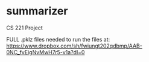 summarizer
==========

CS 221 Project

FULL .pklz files needed to run the files at: 
https://www.dropbox.com/sh/fwiungt202qdbmp/AAB-0NC_fvEigNvMwH7r5-v1a?dl=0
